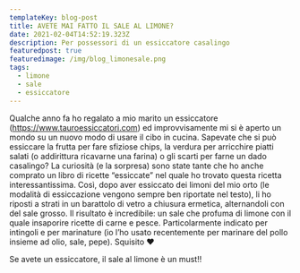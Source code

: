 ```yaml
---
templateKey: blog-post
title: AVETE MAI FATTO IL SALE AL LIMONE?
date: 2021-02-04T14:52:19.323Z
description: Per possessori di un essiccatore casalingo
featuredpost: true
featuredimage: /img/blog_limonesale.png
tags:
  - limone
  - sale
  - essiccatore
---
```

Qualche anno fa ho regalato a mio marito un essiccatore (<https://www.tauroessiccatori.com>) ed improvvisamente mi si è aperto un mondo su un nuovo modo di usare il cibo in cucina.  Sapevate che si può essiccare la frutta per fare sfiziose chips, la verdura per arricchire piatti salati (o addirittura ricavarne una farina) o gli scarti per farne un dado casalingo?  La curiosità (e la sorpresa) sono state tante che ho anche comprato un libro di ricette “essiccate” nel quale ho trovato questa ricetta interessantissima.  Così, dopo aver essiccato dei limoni del mio orto (le modalità di essiccazione vengono sempre ben riportate nel testo), li ho riposti a strati in un barattolo di vetro a chiusura ermetica, alternandoli con del sale grosso.  Il risultato è incredibile: un sale che profuma di limone con il quale insaporire ricette di carne e pesce.  Particolarmente indicato per intingoli e per marinature (io l’ho usato recentemente per marinare del pollo insieme ad olio, sale, pepe). Squisito ❤️

Se avete un essiccatore, il sale al limone è un must!!